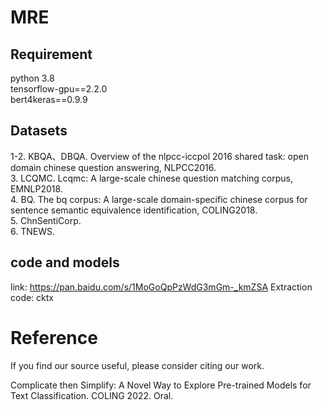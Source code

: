 # MRE
## Requirement
python 3.8  
tensorflow-gpu==2.2.0  
bert4keras==0.9.9
## Datasets
1-2. KBQA、DBQA. Overview of the nlpcc-iccpol 2016 shared task: open domain chinese question answering, NLPCC2016.   
3. LCQMC.  Lcqmc: A large-scale chinese question matching corpus, EMNLP2018.   
4. BQ. The bq corpus: A large-scale domain-specific chinese corpus for sentence semantic equivalence identification, COLING2018.  
5. ChnSentiCorp.   
6. TNEWS.

## code and models
link: https://pan.baidu.com/s/1MoGoQpPzWdG3mGm-_kmZSA Extraction code: cktx

# Reference
If you find our source useful, please consider citing our work.

Complicate then Simplify: A Novel Way to Explore Pre-trained Models for Text Classification. COLING 2022. Oral.
